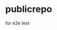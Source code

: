 # publicrepo
for e2e test












































































































































































































































































































































































































































































































































































































































































































































































































































































































































































































































































































































